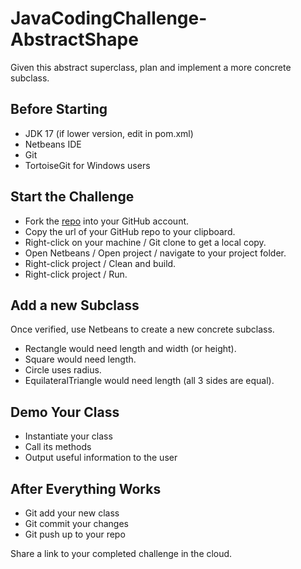 # JavaCodingChallenge-AbstractShape

Given this abstract superclass, plan and implement a more concrete subclass.

## Before Starting

- JDK 17 (if lower version, edit in pom.xml)
- Netbeans IDE
- Git
- TortoiseGit for Windows users

## Start the Challenge

- Fork the [repo](https://github.com/denisecase/JavaCodingChallenge-AbstractShape) into your GitHub account.
- Copy the url of your GitHub repo to your clipboard.
- Right-click on your machine / Git clone to get a local copy.
- Open Netbeans / Open project / navigate to your project folder.
- Right-click project / Clean and build.
- Right-click project / Run.

## Add a new Subclass

Once verified, use Netbeans to create a new concrete subclass.

- Rectangle would need length and width (or height).
- Square would need length.
- Circle uses radius.
- EquilateralTriangle would need length (all 3 sides are equal).

## Demo Your Class

- Instantiate your class
- Call its methods
- Output useful information to the user

## After Everything Works

- Git add your new class
- Git commit your changes
- Git push up to your repo

Share a link to your completed challenge in the cloud.
